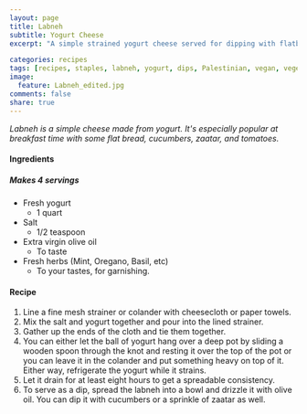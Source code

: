 ```yaml
---
layout: page
title: Labneh
subtitle: Yogurt Cheese
excerpt: "A simple strained yogurt cheese served for dipping with flatbread or vegetables."

categories: recipes
tags: [recipes, staples, labneh, yogurt, dips, Palestinian, vegan, vegetarian]
image:
  feature: Labneh_edited.jpg
comments: false
share: true
---
```




*Labneh is a simple cheese made from yogurt. It's especially popular at breakfast time with some flat bread, cucumbers, zaatar, and tomatoes.*

#### Ingredients

##### Makes 4 servings
* Fresh yogurt
  - 1 quart
* Salt
  - 1/2 teaspoon
* Extra virgin olive oil
  - To taste
* Fresh herbs (Mint, Oregano, Basil, etc)
  - To your tastes, for garnishing.

#### Recipe

1. Line a fine mesh strainer or colander with cheesecloth or paper towels.
2. Mix the salt and yogurt together and pour into the lined strainer.
3. Gather up the ends of the cloth and tie them together.
4. You can either let the ball of yogurt hang over a deep pot by sliding a wooden spoon through the knot and resting it over the top of the pot or you can leave it in the colander and put something heavy on top of it. Either way, refrigerate the yogurt while it strains.
5. Let it drain for at least eight hours to get a spreadable consistency.
6. To serve as a dip, spread the labneh into a bowl and drizzle it with olive oil. You can dip it with cucumbers or a sprinkle of zaatar as well.
